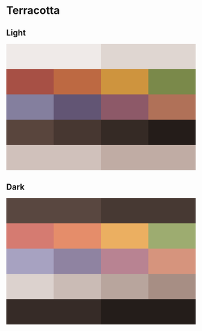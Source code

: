 # Terracotta

## Light

![Arrangement of 16 colors used in the Terracotta color scheme](img/terracotta.png)

## Dark

![Arrangement of 16 colors used in the Terracotta Dark color scheme](img/terracotta-dark.png)
